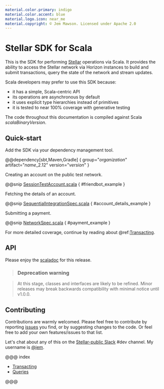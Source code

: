 ```yaml
---
material.color.primary: indigo
material.color.accent: blue
material.logo.icon: near_me
material.copyright: © Jem Mawson. Licensed under Apache 2.0
---
```


# Stellar SDK for Scala

This is the SDK for performing [Stellar](https://www.stellar.org/) operations via Scala. It provides the ability to
access the Stellar network via Horizon instances to build and submit transactions, query the state of the network and
stream updates.

Scala developers may prefer to use this SDK because:

* it has a simple, Scala-centric API
* its operations are asynchronous by default
* it uses explicit type hierarchies instead of primitives
* it is tested to near 100% coverage with generative testing

The code throughout this documentation is compiled against Scala $scalaBinaryVersion$.


## Quick-start

Add the SDK via your dependency management tool.

@@dependency[sbt,Maven,Gradle] {
  group="$organization$"
  artifact="$name$_2.12"
  version="$version$"
}

Creating an account on the public test network.

@@snip [SessionTestAccount.scala](../../it/scala/stellar/sdk/SessionTestAccount.scala) { #friendbot_example }

Fetching the details of an account.

@@snip [SequentialIntegrationSpec.scala](../../it/scala/stellar/sdk/SequentialIntegrationSpec.scala) { #account_details_example }

Submitting a payment.

@@snip [NetworkSpec.scala](../../it/scala/stellar/sdk/SequentialIntegrationSpec.scala) { #payment_example }

For more detailed coverage, continue by reading about @ref:[Transacting](transacting.md).

## API

Please enjoy the [scaladoc](api/stellar/sdk) for this release.


> ### Deprecation warning

> At this stage, classes and interfaces are likely to be refined. Minor releases may break backwards compatibility
with minimal notice until v1.0.0.


## Contributing

Contributions are warmly welcomed. Please feel free to contribute by reporting [issues](https://github.com/Synesso/scala-stellar-sdk/issues)
you find, or by suggesting changes to the code. Or feel free to add your own features/issues to that list.

Let's chat about any of this on the [Stellar-public Slack](https://stellar-public.slack.com/) #dev channel. My username
is [@jem](https://keybase.io/jem).


@@@ index

* [Transacting](transacting.md)
* [Queries](queries.md)

@@@

